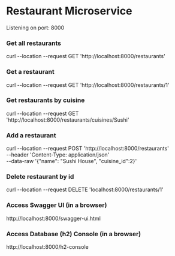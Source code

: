 # Restaurant Microservice

Listening on port: 8000

### Get all restaurants
curl --location --request GET 'http://localhost:8000/restaurants'

### Get a restaurant
curl --location --request GET 'http://localhost:8000/restaurants/1'

### Get restaurants by cuisine
curl --location --request GET 'http://localhost:8000/restaurants/cuisines/Sushi'

### Add a restaurant
curl --location --request POST 'http://localhost:8000/restaurants' \
--header 'Content-Type: application/json' \
--data-raw '{"name": "Sushi House", "cuisine_id":2}'

### Delete restaurant by id
curl --location --request DELETE 'localhost:8000/restaurants/1'

### Access Swagger UI (in a browser)
http://localhost:8000/swagger-ui.html

### Access Database (h2) Console (in a browser)
http://localhost:8000/h2-console